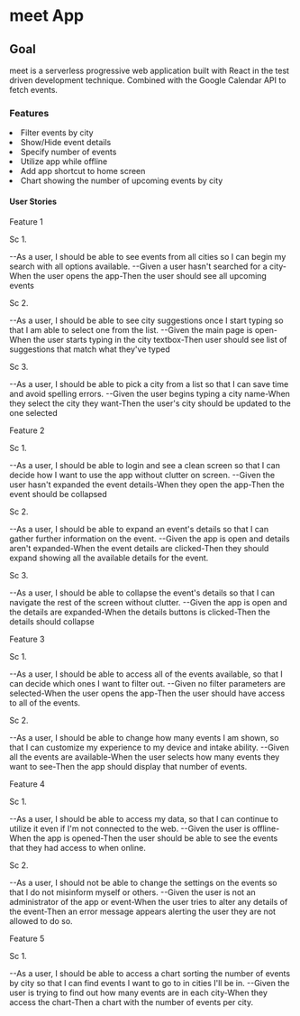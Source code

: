 <h1>meet App</h1>

<h2>Goal</h2>
    <p>
    meet is a serverless progressive web application built with React in the test driven development technique. Combined with the Google Calendar API to fetch events.
    </p>

<h3>Features</h3>
    <li>Filter events by city</li>
    <li>Show/Hide event details</li>
    <li>Specify number of events</li>
    <li>Utilize app while offline</li>
    <li>Add app shortcut to home screen</li>
    <li>Chart showing the number of upcoming events by city</li>

<h4>User Stories</h4>
   <p>
    Feature 1
    </p>
    <p>
        Sc 1. 
    </p>
    <p>    
            --As a user, I should be able to see events from all cities so I can begin my search with all options available.
            --Given a user hasn't searched for a city-When the user opens the app-Then the user should see all upcoming events
    </p>
    <p>
        Sc 2. 
    </p>
    <p>    
            --As a user, I should be able to see city suggestions once I start typing so that I am able to select one from the list.
            --Given the main page is open-When the user starts typing in the city textbox-Then user should see list of suggestions that match what they've typed
    </p>
    <p>
        Sc 3.
    </p>
    <p>    
            --As a user, I should be able to pick a city from a list so that I can save time and avoid spelling errors.
            --Given the user begins typing a city name-When they select the city they want-Then the user's city should be updated to the one selected
    </p> 
    <p>
    Feature 2
    </p>
    <p>  
        Sc 1. 
    </p>
    <p>
            --As a user, I should be able to login and see a clean screen so that I can decide how I want to use the app without clutter on screen.
            --Given the user hasn't expanded the event details-When they open the app-Then the event should be collapsed
    </p>
    <p>
        Sc 2. 
    </p>
    <p>
            --As a user, I should be able to expand an event's details so that I can gather further information on the event.
            --Given the app is open and details aren't expanded-When the event details are clicked-Then they should expand showing all the available details for the event.
    </p>
    <p>
        Sc 3. 
    </p>
    <p>
            --As a user, I should be able to collapse the event's details so that I can navigate the rest of the screen without clutter.
            --Given the app is open and the details are expanded-When the details buttons is clicked-Then the details should collapse
    </p>
    <p>
    Feature 3
    </p>
    <p>
        Sc 1. 
    </p>
    <p>
            --As a user, I should be able to access all of the events available, so that I can decide which ones I want to filter out.
            --Given no filter parameters are selected-When the user opens the app-Then the user should have access to all of the events.
    </p>
    <p>
        Sc 2. 
    </p>
    <p>
            --As a user, I should be able to change how many events I am shown, so that I can customize my experience to my device and intake ability.
            --Given all the events are available-When the user selects how many events they want to see-Then the app should display that number of events.
    </p>
    <p>
    Feature 4
    </p>
    <p>   
        Sc 1. 
    </p>
    <p>
            --As a user, I should be able to access my data, so that I can continue to utilize it even if I'm not connected to the web.
            --Given the user is offline-When the app is opened-Then the user should be able to see the events that they had access to when online.
    </p>
    <p>
        Sc 2. 
    </p>
    <p>
            --As a user, I should not be able to change the settings on the events so that I do not misinform myself or others.
            --Given the user is not an administrator of the app or event-When the user tries to alter any details of the event-Then an error message appears alerting the user they are not allowed to do so.
    </p>
    <p>
    Feature 5
    </p>
    <p>
        Sc 1. 
    </p>
    <p>
            --As a user, I should be able to access a chart sorting the number of events by city so that I can find events I want to go to in cities I'll be in.
            --Given the user is trying to find out how many events are in each city-When they access the chart-Then a chart with the number of events per city. 
    </p>
